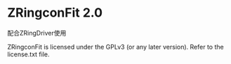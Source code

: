 # ZRingconFit 2.0

配合ZRingDriver使用

ZRingconFit is licensed under the GPLv3 (or any later version). Refer to the license.txt file.
